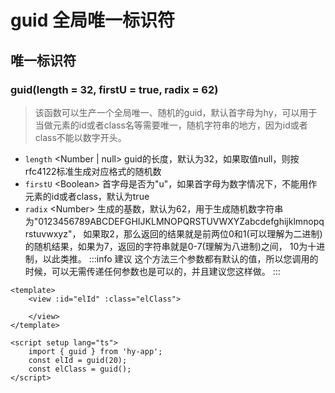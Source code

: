 # guid 全局唯一标识符

## 唯一标识符
### guid(length = 32, firstU = true, radix = 62)
> 该函数可以生产一个全局唯一、随机的guid，默认首字母为hy，可以用于当做元素的id或者class名等需要唯一，随机字符串的地方，因为id或者class不能以数字开头。
- `length` \<Number | null\> guid的长度，默认为32，如果取值null，则按rfc4122标准生成对应格式的随机数
- `firstU` \<Boolean\> 首字母是否为"u"，如果首字母为数字情况下，不能用作元素的id或者class，默认为true
- `radix` \<Number\> 生成的基数，默认为62，用于生成随机数字符串为"0123456789ABCDEFGHIJKLMNOPQRSTUVWXYZabcdefghijklmnopqrstuvwxyz"， 如果取2，那么返回的结果就是前两位0和1(可以理解为二进制)的随机结果，如果为7，返回的字符串就是0-7(理解为八进制)之间， 10为十进制，以此类推。
:::info 建议
这个方法三个参数都有默认的值，所以您调用的时候，可以无需传递任何参数也是可以的，并且建议您这样做。
:::
```vue
<template>
	<view :id="elId" :class="elClass">
		
	</view>
</template>

<script setup lang="ts">
	import { guid } from 'hy-app';
    const elId = guid(20);
    const elClass = guid();
</script>
```
